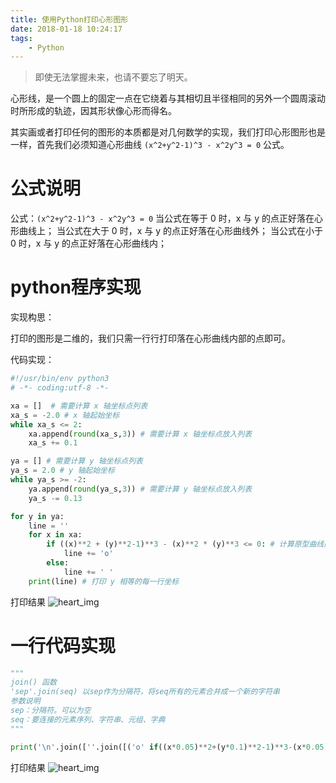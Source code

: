```yaml
---
title: 使用Python打印心形图形
date: 2018-01-18 10:24:17
tags:
    - Python
---
```


> 即使无法掌握未来，也请不要忘了明天。

心形线，是一个圆上的固定一点在它绕着与其相切且半径相同的另外一个圆周滚动时所形成的轨迹，因其形状像心形而得名。

<!-- more -->

其实画或者打印任何的图形的本质都是对几何数学的实现，我们打印心形图形也是一样，首先我们必须知道心形曲线 `(x^2+y^2-1)^3 - x^2y^3 = 0` 公式。

# 公式说明

公式：`(x^2+y^2-1)^3 - x^2y^3 = 0` 
当公式在等于 0 时，x 与 y 的点正好落在心形曲线上；
当公式在大于 0 时，x 与 y 的点正好落在心形曲线外；
当公式在小于 0 时，x 与 y 的点正好落在心形曲线内；

# python程序实现

实现构思：

打印的图形是二维的，我们只需一行行打印落在心形曲线内部的点即可。

代码实现：
``` python
#!/usr/bin/env python3
# -*- coding:utf-8 -*-

xa = []  # 需要计算 x 轴坐标点列表
xa_s = -2.0 # x 轴起始坐标
while xa_s <= 2:
    xa.append(round(xa_s,3)) # 需要计算 x 轴坐标点放入列表
    xa_s += 0.1

ya = [] # 需要计算 y 轴坐标点列表
ya_s = 2.0 # y 轴起始坐标
while ya_s >= -2:
    ya.append(round(ya_s,3)) # 需要计算 y 轴坐标点放入列表
    ya_s -= 0.13

for y in ya:
    line = ''
    for x in xa:
        if ((x)**2 + (y)**2-1)**3 - (x)**2 * (y)**3 <= 0: # 计算原型曲线内的点
            line += 'o'
        else:
            line += ' '
    print(line) # 打印 y 相等的每一行坐标
```

打印结果
![heart_img](https://s1.ax1x.com/2020/04/07/GcpTsS.png)

# 一行代码实现
``` python
"""
join() 函数
'sep'.join(seq) 以sep作为分隔符，将seq所有的元素合并成一个新的字符串
参数说明
sep：分隔符。可以为空
seq：要连接的元素序列、字符串、元组、字典
"""

print('\n'.join([''.join([('o' if((x*0.05)**2+(y*0.1)**2-1)**3-(x*0.05)**2*(y*0.1)**3<=0 else' ')for x in range(-25,25)])for y in range(12,-12,-1)]))
```
打印结果
![heart_img](https://s1.ax1x.com/2020/04/07/GcpoM8.png)




